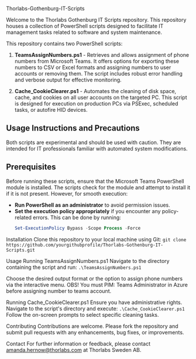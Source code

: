 Thorlabs-Gothenburg-IT-Scripts

Welcome to the Thorlabs Gothenburg IT Scripts repository. This repository houses a collection of PowerShell scripts designed to facilitate IT management tasks related to software and system maintenance.

This repository contains two PowerShell scripts:

1. **TeamsAssignNumbers.ps1** - Retrieves and allows assignment of phone numbers from Microsoft Teams. It offers options for exporting these numbers to CSV or Excel formats and assigning numbers to user accounts or removing them. The script includes robust error handling and verbose output for effective monitoring.

2. **Cache_CookieClearer.ps1** - Automates the cleaning of disk space, cache, and cookies on all user accounts on the targeted PC. This script is designed for execution on production PCs via PSExec, scheduled tasks, or autofire HID devices.

## Usage Instructions and Precautions

Both scripts are experimental and should be used with caution. They are intended for IT professionals familiar with automated system modifications.

## Prerequisites

Before running these scripts, ensure that the Microsoft Teams PowerShell module is installed. The scripts check for the module and attempt to install it if it is not present. However, for smooth execution:

- **Run PowerShell as an administrator** to avoid permission issues.
- **Set the execution policy appropriately** if you encounter any policy-related errors. This can be done by running:
  ```powershell
  Set-ExecutionPolicy Bypass -Scope Process -Force

Installation
Clone this repository to your local machine using Git:
`git clone https://github.com/yourgithubprofile/Thorlabs-Gothenburg-IT-Scripts.git`

Usage
Running TeamsAssignNumbers.ps1
Navigate to the directory containing the script and run:
`.\TeamsAssignNumbers.ps1`

Choose the desired output format or the option to assign phone numbers via the interactive menu.
OBS! You must PIM: Teams Administrator in Azure before assigning number to teams account.

Running Cache_CookieClearer.ps1
Ensure you have administrative rights. Navigate to the script's directory and execute:
`.\Cache_CookieClearer.ps1`
Follow the on-screen prompts to select specific cleaning tasks.

Contributing
Contributions are welcome. Please fork the repository and submit pull requests with any enhancements, bug fixes, or improvements.

Contact
For further information or feedback, please contact amanda.hernow@thorlabs.com at Thorlabs Sweden AB.